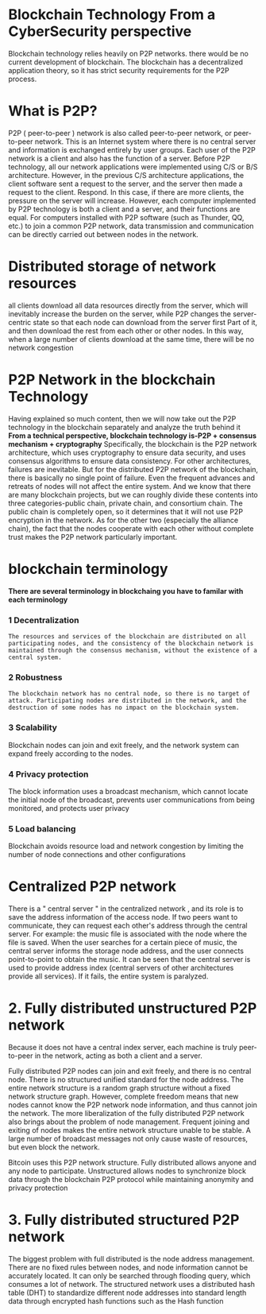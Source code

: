 # Blockchain Technology From a CyberSecurity perspective
Blockchain technology relies heavily on P2P networks. there would be no current development of blockchain. The blockchain has a decentralized application theory, so it has strict security requirements for the P2P process.

# What is P2P?
P2P ( peer-to-peer ) network is also called peer-to-peer network, or peer-to-peer network. This is an Internet system where there is no central server and information is exchanged entirely by user groups. Each user of the P2P network is a client and also has the function of a server. Before P2P technology, all our network applications were implemented using C/S or B/S architecture. However, in the previous C/S architecture applications, the client software sent a request to the server, and the server then made a request to the client. Respond. In this case, if there are more clients, the pressure on the server will increase. However, each computer implemented by P2P technology is both a client and a server, and their functions are equal. For computers installed with P2P software (such as Thunder, QQ, etc.) to join a common P2P network, data transmission and communication can be directly carried out between nodes in the network.


# Distributed storage of network resources

all clients download all data resources directly from the server, which will inevitably increase the burden on the server, while P2P changes the server-centric state so that each node can download from the server first Part of it, and then download the rest from each other or other nodes. In this way, when a large number of clients download at the same time, there will be no network congestion

# P2P Network in the blockchain Technology
Having explained so much content, then we will now take out the P2P technology in the blockchain separately and analyze the truth behind it
**From a technical perspective, blockchain technology is-P2P + consensus mechanism + cryptography** Specifically, the blockchain is the P2P network architecture, which uses cryptography to ensure data security, and uses consensus algorithms to ensure data consistency. For other architectures, failures are inevitable. But for the distributed P2P network of the blockchain, there is basically no single point of failure. Even the frequent advances and retreats of nodes will not affect the entire system.
And we know that there are many blockchain projects, but we can roughly divide these contents into three categories-public chain, private chain, and consortium chain. The public chain is completely open, so it determines that it will not use P2P encryption in the network. As for the other two (especially the alliance chain), the fact that the nodes cooperate with each other without complete trust makes the P2P network particularly important.

# blockchain terminology 
**There are several terminology in blockchaing you have to familar with each terminology**
### 1  Decentralization
```
The resources and services of the blockchain are distributed on all participating nodes, and the consistency of the blockchain network is maintained through the consensus mechanism, without the existence of a central system.
```

### 2 Robustness

```
The blockchain network has no central node, so there is no target of attack. Participating nodes are distributed in the network, and the destruction of some nodes has no impact on the blockchain system.

```
### 3 Scalability

Blockchain nodes can join and exit freely, and the network system can expand freely according to the nodes.


### 4 Privacy protection

The block information uses a broadcast mechanism, which cannot locate the initial node of the broadcast, prevents user communications from being monitored, and protects user privacy


### 5 Load balancing

Blockchain avoids resource load and network congestion by limiting the number of node connections and other configurations


# Centralized P2P network
There is a " central server " in the centralized network , and its role is to save the address information of the access node. If two peers want to communicate, they can request each other's address through the central server. For example:
the music file is associated with the node where the file is saved. When the user searches for a certain piece of music, the central server informs the storage node address, and the user connects point-to-point to obtain the music. It can be seen that the central server is used to provide address index (central servers of other architectures provide all services). If it fails, the entire system is paralyzed.


# 2. Fully distributed unstructured P2P network
Because it does not have a central index server, each machine is truly peer-to-peer in the network, acting as both a client and a server.

Fully distributed P2P nodes can join and exit freely, and there is no central node. There is no structured unified standard for the node address. The entire network structure is a random graph structure without a fixed network structure graph. However, complete freedom means that new nodes cannot know the P2P network node information, and thus cannot join the network. The more liberalization of the fully distributed P2P network also brings about the problem of node management. Frequent joining and exiting of nodes makes the entire network structure unable to be stable. A large number of broadcast messages not only cause waste of resources, but even block the network.

Bitcoin uses this P2P network structure. Fully distributed allows anyone and any node to participate. Unstructured allows nodes to synchronize block data through the blockchain P2P protocol while maintaining anonymity and privacy protection

# 3. Fully distributed structured P2P network
The biggest problem with full distributed is the node address management. There are no fixed rules between nodes, and node information cannot be accurately located. It can only be searched through flooding query, which consumes a lot of network. The structured network uses a distributed hash table (DHT) to standardize different node addresses into standard length data through encrypted hash functions such as the Hash function

